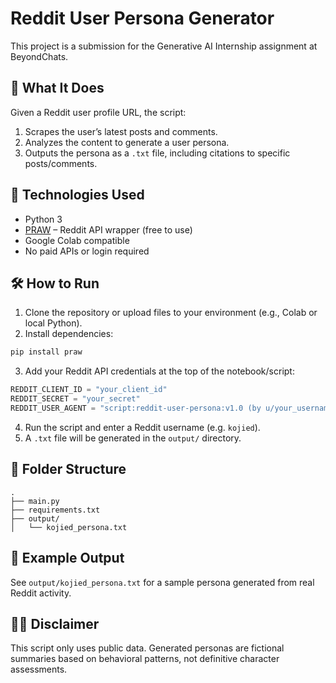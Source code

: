 # Reddit User Persona Generator

This project is a submission for the Generative AI Internship assignment at BeyondChats.

## 🧠 What It Does

Given a Reddit user profile URL, the script:
1. Scrapes the user’s latest posts and comments.
2. Analyzes the content to generate a user persona.
3. Outputs the persona as a `.txt` file, including citations to specific posts/comments.

## 🚀 Technologies Used

- Python 3
- [PRAW](https://praw.readthedocs.io/) – Reddit API wrapper (free to use)
- Google Colab compatible
- No paid APIs or login required

## 🛠️ How to Run

1. Clone the repository or upload files to your environment (e.g., Colab or local Python).
2. Install dependencies:
```bash
pip install praw
```
3. Add your Reddit API credentials at the top of the notebook/script:
```python
REDDIT_CLIENT_ID = "your_client_id"
REDDIT_SECRET = "your_secret"
REDDIT_USER_AGENT = "script:reddit-user-persona:v1.0 (by u/your_username)"
```
4. Run the script and enter a Reddit username (e.g. `kojied`).
5. A `.txt` file will be generated in the `output/` directory.

## 📁 Folder Structure

```
.
├── main.py
├── requirements.txt
├── output/
│   └── kojied_persona.txt
```

## 📄 Example Output

See `output/kojied_persona.txt` for a sample persona generated from real Reddit activity.

## 🧑‍⚖️ Disclaimer

This script only uses public data. Generated personas are fictional summaries based on behavioral patterns, not definitive character assessments.
